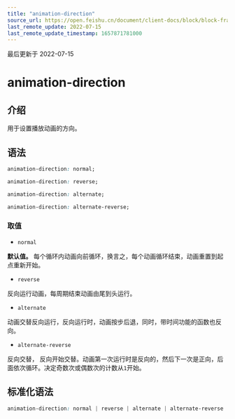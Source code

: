 ```yaml
---
title: "animation-direction"
source_url: https://open.feishu.cn/document/client-docs/block/block-frame/code-components-and-structure/view-layer/ttss/attributes/animation/animation-direction
last_remote_update: 2022-07-15
last_remote_update_timestamp: 1657871781000
---
```

最后更新于 2022-07-15

# animation-direction

## 介绍

用于设置播放动画的方向。

## 语法

```css
animation-direction: normal;

animation-direction: reverse;

animation-direction: alternate;

animation-direction: alternate-reverse;
```

### 取值

-   `normal`

**默认值。** 每个循环内动画向前循环，换言之，每个动画循环结束，动画重置到起点重新开始。

-   `reverse`

反向运行动画，每周期结束动画由尾到头运行。

-   `alternate`

动画交替反向运行，反向运行时，动画按步后退，同时，带时间功能的函数也反向。

-   `alternate-reverse`

反向交替， 反向开始交替。动画第一次运行时是反向的，然后下一次是正向，后面依次循环。决定奇数次或偶数次的计数从`1`开始。

## 标准化语法

```css
animation-direction: normal | reverse | alternate | alternate-reverse
```
